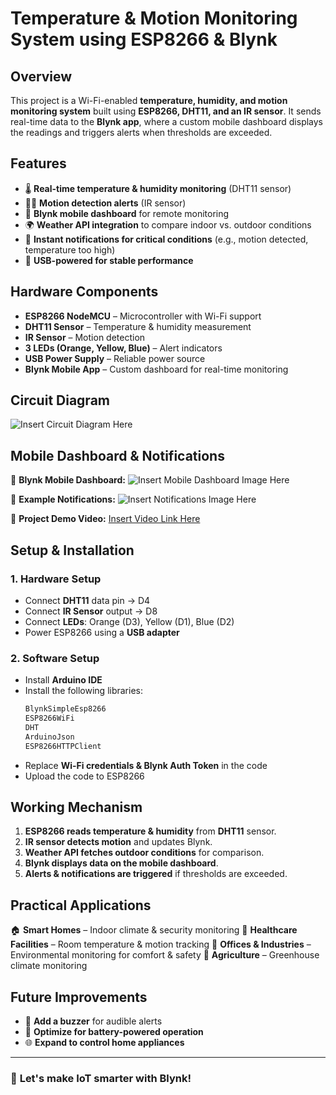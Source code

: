 # **Temperature & Motion Monitoring System using ESP8266 & Blynk**

## **Overview**
This project is a Wi-Fi-enabled **temperature, humidity, and motion monitoring system** built using **ESP8266, DHT11, and an IR sensor**. It sends real-time data to the **Blynk app**, where a custom mobile dashboard displays the readings and triggers alerts when thresholds are exceeded. 

## **Features**
- 🌡 **Real-time temperature & humidity monitoring** (DHT11 sensor)
- 🚶‍♂️ **Motion detection alerts** (IR sensor)
- 📲 **Blynk mobile dashboard** for remote monitoring
- 🌍 **Weather API integration** to compare indoor vs. outdoor conditions
- 🔔 **Instant notifications for critical conditions** (e.g., motion detected, temperature too high)
- 🔌 **USB-powered for stable performance**

## **Hardware Components**
- **ESP8266 NodeMCU** – Microcontroller with Wi-Fi support
- **DHT11 Sensor** – Temperature & humidity measurement
- **IR Sensor** – Motion detection
- **3 LEDs (Orange, Yellow, Blue)** – Alert indicators
- **USB Power Supply** – Reliable power source
- **Blynk Mobile App** – Custom dashboard for real-time monitoring

## **Circuit Diagram**
![Insert Circuit Diagram Here](#)

## **Mobile Dashboard & Notifications**
📱 **Blynk Mobile Dashboard:**
![Insert Mobile Dashboard Image Here](#)

🔔 **Example Notifications:**
![Insert Notifications Image Here](#)

🎥 **Project Demo Video:**
[Insert Video Link Here](#)

## **Setup & Installation**
### **1. Hardware Setup**
- Connect **DHT11** data pin → D4
- Connect **IR Sensor** output → D8
- Connect **LEDs**: Orange (D3), Yellow (D1), Blue (D2)
- Power ESP8266 using a **USB adapter**

### **2. Software Setup**
- Install **Arduino IDE**
- Install the following libraries:
  ```bash
  BlynkSimpleEsp8266
  ESP8266WiFi
  DHT
  ArduinoJson
  ESP8266HTTPClient
  ```
- Replace **Wi-Fi credentials & Blynk Auth Token** in the code
- Upload the code to ESP8266

## **Working Mechanism**
1. **ESP8266 reads temperature & humidity** from **DHT11** sensor.
2. **IR sensor detects motion** and updates Blynk.
3. **Weather API fetches outdoor conditions** for comparison.
4. **Blynk displays data on the mobile dashboard**.
5. **Alerts & notifications are triggered** if thresholds are exceeded.

## **Practical Applications**
🏠 **Smart Homes** – Indoor climate & security monitoring
🏥 **Healthcare Facilities** – Room temperature & motion tracking
🏢 **Offices & Industries** – Environmental monitoring for comfort & safety
🚜 **Agriculture** – Greenhouse climate monitoring

## **Future Improvements**
- 🔔 **Add a buzzer** for audible alerts
- 🔋 **Optimize for battery-powered operation**
- 🌐 **Expand to control home appliances**

---

### 🚀 **Let's make IoT smarter with Blynk!**
